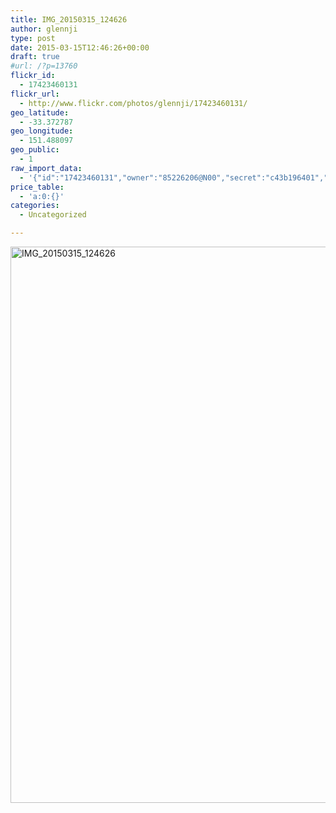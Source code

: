 ```yaml
---
title: IMG_20150315_124626
author: glennji
type: post
date: 2015-03-15T12:46:26+00:00
draft: true
#url: /?p=13760
flickr_id:
  - 17423460131
flickr_url:
  - http://www.flickr.com/photos/glennji/17423460131/
geo_latitude:
  - -33.372787
geo_longitude:
  - 151.488097
geo_public:
  - 1
raw_import_data:
  - '{"id":"17423460131","owner":"85226206@N00","secret":"c43b196401","server":"7750","farm":8,"title":"IMG_20150315_124626","ispublic":0,"isfriend":0,"isfamily":0,"description":{"_content":""},"dateupload":"1431088437","lastupdate":"1431088449","datetaken":"2015-03-15 12:46:26","datetakengranularity":"0","datetakenunknown":"0","ownername":"glennji","tags":"","machine_tags":"","originalsecret":"b0063f5d85","originalformat":"jpg","latitude":"-33.372787","longitude":"151.488097","accuracy":"16","context":0,"place_id":"kqf7_PVTWryAwgzc2w","woeid":"28645358","geo_is_family":0,"geo_is_friend":0,"geo_is_contact":0,"geo_is_public":0,"media":"photo","media_status":"ready","url_o":"https://farm8.staticflickr.com/7750/17423460131_b0063f5d85_o.jpg","height_o":"4208","width_o":"3120"}'
price_table:
  - 'a:0:{}'
categories:
  - Uncategorized

---
```

<p class="flickr-image">
  <a href="http://www.flickr.com/photos/glennji/17423460131/" class="flickr-link"><img src="/wp-content/uploads/2015/03/17423460131_b0063f5d85_o-759x1024.jpg" width="660" height="890" alt="IMG_20150315_124626" class="keyring-img" /></a>
</p>
